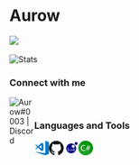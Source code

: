 # Aurow

<a href="https://discord.gg/7zJTPxkCvv" rel="nofollow"><img src="https://img.shields.io/discord/787379943390314507?label=Discord&style=for-the-badge"  style="max-width:100%;"></a>

![Stats](https://github-readme-stats.vercel.app/api?username=AurowB&amp;show_icons=true&amp;count_private=true)


### Connect with me

[<img align="left" alt="Aurow#0003 | Discord" width="44px" src="https://i.ibb.co/YtNhB1V/icons8-discord-new-logo-48.png" />][discord]

[discord]: https://discord.gg/7zJTPxkCvv

<br>

### Languages and Tools

<img align="left" alt="Visual Studio Code" width="26px" src="https://raw.githubusercontent.com/github/explore/80688e429a7d4ef2fca1e82350fe8e3517d3494d/topics/visual-studio-code/visual-studio-code.png" />
<img align="left" alt="Github" width="26px" src="https://raw.githubusercontent.com/github/explore/78df643247d429f6cc873026c0622819ad797942/topics/github/github.png" />
<img align="left" alt="Lua" width="26px" src="https://raw.githubusercontent.com/github/explore/80688e429a7d4ef2fca1e82350fe8e3517d3494d/topics/lua/lua.png" />
<img align="left" alt="C#" width="26px" src="https://raw.githubusercontent.com/github/explore/78df643247d429f6cc873026c0622819ad797942/topics/csharp/csharp.png" />
